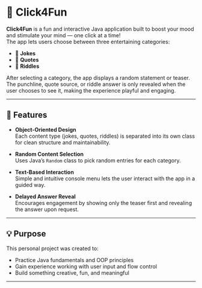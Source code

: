 # 🎉 Click4Fun 

**Click4Fun** is a fun and interactive Java application built to boost your mood and stimulate your mind — one click at a time!  
The app lets users choose between three entertaining categories:

- 🤣 **Jokes**  
- 💬 **Quotes**  
- 🧠 **Riddles**

After selecting a category, the app displays a random statement or teaser. The punchline, quote source, or riddle answer is only revealed when the user chooses to see it, making the experience playful and engaging.

---

## 🚀 Features

-  **Object-Oriented Design**  
  Each content type (jokes, quotes, riddles) is separated into its own class for clean structure and maintainability.

-  **Random Content Selection**  
  Uses Java’s `Random` class to pick random entries for each category.

-  **Text-Based Interaction**  
  Simple and intuitive console menu lets the user interact with the app in a guided way.

-  **Delayed Answer Reveal**  
  Encourages engagement by showing only the teaser first and revealing the answer upon request.

---

## 💡 Purpose

This personal project was created to:
- Practice Java fundamentals and OOP principles  
- Gain experience working with user input and flow control  
- Build something creative, fun, and meaningful

---
